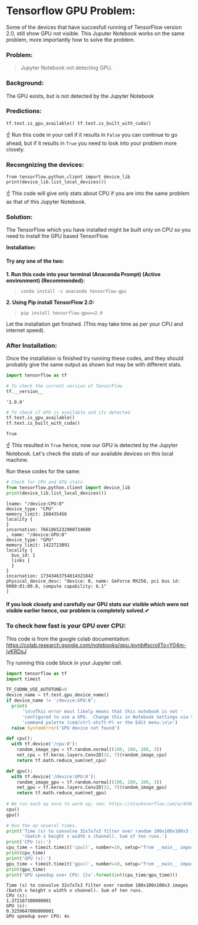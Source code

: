 # Tensorflow GPU Problem:

Some of the devices that have succesfull running of TensorFlow version 2.0, still show GPU not visible.
This Juputer Notebook works on the same problem, more importantly how to solve the problem.

### Problem: 

> Jupyter Notebook not detecting GPU.

### Background:

The GPU exists, but is not detected by the Jupyter Notebook

### Predictions:

`tf.test.is_gpu_available()
 tf.test.is_built_with_cuda()`
 
☝ Run this code in your cell if it results in `False` you can continue to go ahead, but if it results in `True` you need to  look into your problem more closely.
 
### Recongnizing the devices:

`from tensorflow.python.client import device_lib
 print(device_lib.list_local_devices())`
 
☝ This code will give only stats about CPU if you are into the same problem as that of this Jupyter Notebook.

### Solution:

The TensorFlow which you have installed might be built only on CPU so you need to install the GPU based TensorFlow.

**Installation:** 

#### Try any one of the two:

**1. Run this code into your terminal (Anaconda Prompt) (Active environment) (Recommended):**  
>`conda install -c anaconda tensorflow-gpu`

**2. Using Pip install TensorFlow 2.0:**
>`pip install tensorflow-gpu==2.0`

Let the installation get finished. (This may take time as per your CPU and internet speed).

### After Installation:

Once the installation is finished try running these codes, and they should probably give the same output as shown but may be with different stats.


```python
import tensorflow as tf

# To check the current version of TensorFlow
tf.__version__
```




    '2.0.0'




```python
# To check if GPU is available and its detected 
tf.test.is_gpu_available()
tf.test.is_built_with_cuda()
```




    True



☝ This resulted in `True` hence, now our GPU is detected by the Jupyter Notebook.
Let's check the stats of our available devices on this local machine.

Run these codes for the same:


```python
# Check for CPU and GPU stats
from tensorflow.python.client import device_lib
print(device_lib.list_local_devices())
```

    [name: "/device:CPU:0"
    device_type: "CPU"
    memory_limit: 268435456
    locality {
    }
    incarnation: 7661865232900734680
    , name: "/device:GPU:0"
    device_type: "GPU"
    memory_limit: 1422723891
    locality {
      bus_id: 1
      links {
      }
    }
    incarnation: 17343463754814321842
    physical_device_desc: "device: 0, name: GeForce MX250, pci bus id: 0000:01:00.0, compute capability: 6.1"
    ]
    

#### If you look closely and carefully our GPU stats our visible which were not visible earlier hence, our problem is completely solved.✔

### To check how fast is your GPU over CPU:

This code is from the google colab documentation: <br>
https://colab.research.google.com/notebooks/gpu.ipynb#scrollTo=Y04m-jvKRDsJ

Try running this code block in your Jupyter cell.



```python
import tensorflow as tf
import timeit

TF_CUDNN_USE_AUTOTUNE=0
device_name = tf.test.gpu_device_name()
if device_name != '/device:GPU:0':
  print(
      '\n\nThis error most likely means that this notebook is not '
      'configured to use a GPU.  Change this in Notebook Settings via the '
      'command palette (cmd/ctrl-shift-P) or the Edit menu.\n\n')
  raise SystemError('GPU device not found')

def cpu():
  with tf.device('/cpu:0'):
    random_image_cpu = tf.random.normal((100, 100, 100, 3))
    net_cpu = tf.keras.layers.Conv2D(32, 7)(random_image_cpu)
    return tf.math.reduce_sum(net_cpu)

def gpu():
  with tf.device('/device:GPU:0'):
    random_image_gpu = tf.random.normal((100, 100, 100, 3))
    net_gpu = tf.keras.layers.Conv2D(32, 7)(random_image_gpu)
    return tf.math.reduce_sum(net_gpu)
  
# We run each op once to warm up; see: https://stackoverflow.com/a/45067900
cpu()
gpu()

# Run the op several times.
print('Time (s) to convolve 32x7x7x3 filter over random 100x100x100x3 images '
      '(batch x height x width x channel). Sum of ten runs.')
print('CPU (s):')
cpu_time = timeit.timeit('cpu()', number=10, setup="from __main__ import cpu")
print(cpu_time)
print('GPU (s):')
gpu_time = timeit.timeit('gpu()', number=10, setup="from __main__ import gpu")
print(gpu_time)
print('GPU speedup over CPU: {}x'.format(int(cpu_time/gpu_time)))
```

    Time (s) to convolve 32x7x7x3 filter over random 100x100x100x3 images (batch x height x width x channel). Sum of ten runs.
    CPU (s):
    1.372167300000001
    GPU (s):
    0.3259647000000001
    GPU speedup over CPU: 4x
    


```python

```


```python

```
